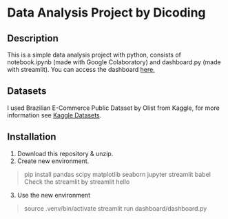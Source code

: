 # Data Analysis Project by Dicoding
## Description
This is a simple data analysis project with python, consists of notebook.ipynb (made with Google Colaboratory) and dashboard.py (made with streamlit). You can access the dashboard [here.](https://dashboardpy-dicoding.streamlit.app/)
## Datasets
I used Brazilian E-Commerce Public Dataset by Olist from Kaggle, for more information see [Kaggle Datasets](https://www.kaggle.com/datasets/olistbr/brazilian-ecommerce/data?select=olist_order_reviews_dataset.csv).
## Installation
1. Download this repository & unzip.
2. Create new environment.
> pip install pandas scipy matplotlib seaborn jupyter streamlit babel
Check the streamlit by
> streamlit hello
3. Use the new environment
> source .venv/bin/activate
> streamlit run dashboard/dashboard.py

